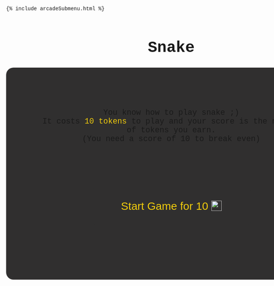 {% include arcadeSubmenu.html %}


<html>

<head>
    <meta charset="UTF-8">
    <title>Snake</title>
</head>

<body>
<div class="outer">
    <h1>Snake</h1>
    <div id="startScreen">
        <p>You know how to play snake ;) <br> It costs <span style="color: #f1cc0c;">10 tokens</span> to play and your score is the number of tokens you earn. <br> (You need a score of 10 to break even) </p>
        <button type="button" class="startGame" id="start" value="" onclick="startGame()">Start Game for 10 <img class="tokenicon" src="{{ site.baseurl }}/images/AJToken_60x60.png"></button>
    </div>
    
    <canvas id="board"></canvas>
</div>
</body>

</html>

<style>
    body {
        font-family: "Courier New", Courier, monospace;
    }
    .outer {
        position: absolute;
        width: 94%;
        text-align: center;
    }
    #startScreen {
        font-size: 16pt;
        position: absolute;
        width: 80%;
        height: 400px;
        background-color: #302f2f;;
        border-radius: 20px;
        padding: 10%;
        z-index: 99;
    }
    #game-over {
        font-size: 16pt;
        position: absolute;
        width: 80%;
        height: 400px;
        background-color: #302f2f;;
        border-radius: 20px;
        padding: 10%;
        z-index: 99;
    }
    h1 {
        font-size: 32pt;
        text-align: center;
        margin-bottom: 30px;
    }
    .startGame {
        outline: none;
        -webkit-tap-highlight-color: transparent;
        font-family: 'Gill Sans', 'Gill Sans MT', Calibri, 'Trebuchet MS', sans-serif;
        font-size: 30px;
        position: inline;
        width: 60%;
        margin-left: 20%;
        margin-right: 20%;
        height: 100px;
        margin-top: 100px;
        margin-bottom: 200px;
        border-radius: 8px;
        background-color: #302f2f;
        color: #f1cc0c;
        border: none;
        transition-duration: 0.3s;
    }
    .startGame:hover {
        color: #242424;
        background-color: #f1cc0c;
    }
    .tokenicon {
        width: 28px;
        margin-top: -5px;
        vertical-align: middle;
    }
    @keyframes fadeOut {
        from {
            opacity: 1;
        }
        to {
            opacity: 0;
        }
    }
    .animater {
        animation: fadeOut 0.4s forwards;
    }
</style>

<script>
//remove start screen
function startGame() {
    let div = document.getElementById('startScreen');
    div.classList.add('animater');
    setTimeout(function() {
        div.style.display = "none";
        div.classList.remove("animater");
    }, 500);
}

function gameOver() {
    let div = document.getElementById('game-over');
    div.style.display = "block";
}

//score
let score = 0;



//board
var blockSize=25;
var rows=20;
var cols=20;
var board;
var context;

//snake head
var snakeX = blockSize * 5;
var snakeY = blockSize * 5;

var velocityX = 0;
var velocityY = 0;

var snakeBody = [];



//food
var foodX;
var foodY;

var gameOver = false;



window.onload = function() {
    board = document.getElementById("board");
    board.height = rows * blockSize;
    board.width = cols * blockSize;
    context = board.getContext("2d"); //used for drawing on board

    placeFood();
    document.addEventListener("keyup", changeDirection); 
    //update();
    setInterval(update, 1000/10);

}

//draw score
function.drawScore() {
    ctx.fillStyle = "white";
    ctx.font = "10px Verdana";
    ctx.fillText("Score " + score, canvas.Width - 50, 10)
}



function update() {
    if (gameOver) {
        return;
    }
    context.fillStyle="black";
    context.fillRect(0, 0, board.width, board.height);

    context.fillStyle="red";
    context.fillRect(foodX, foodY, blockSize, blockSize);

    if (snakeX == foodX && snakeY == foodY) {
        snakeBody.push([foodX, foodY])
        placeFood();
    }


    for (let i = snakeBody.length-1; i > 0; i--) {
        snakeBody[i] = snakeBody[i-1];
    }
    if(snakeBody.length) {
        snakeBody[0] = [snakeX, snakeY];
    }

    context.fillStyle="lime";
    snakeX += velocityX * blockSize;
    snakeY += velocityY * blockSize;
    context.fillRect(snakeX, snakeY, blockSize, blockSize);
    for (let i = 0; i < snakeBody.length; i++) {
        context.fillRect(snakeBody[i][0], snakeBody[i][1], blockSize, blockSize);
        score++; 
    }

    //game over conditions
    if (snakeX < 0 || snakeX > cols * blockSize || snakeY < 0 || snakeY > rows * blockSize) {
        gameOver = true;
        alert("Game Over")
    }
    
    for (let i = 0;  i < snakeBody.length; i++) {
        if (snakeX == snakeBody[i][0] && snakeY == snakeBody[i][1]) {
            gameOver = true;
            alert("Game Over")
        }
    }

}

function changeDirection(e) {
    if (e.code == "ArrowUp" && velocityY != 1) {
        velocityX = 0;
        velocityY = -1; 
    }
     else if (e.code == "ArrowDown" && velocityY != -1) {
        velocityX = 0;
        velocityY = 1; 
    }
     else if (e.code == "ArrowLeft" && velocityX != 1) {
        velocityX = -1;
        velocityY = 0; 
    }
     else if (e.code == "ArrowRight" && velocityX != -1) {
        velocityX = 1;
        velocityY = 0; 
    }
}



function placeFood() {
    foodX = Math.floor(Math.random() * cols) * blockSize;
    foodY = Math.floor(Math.random() * rows) * blockSize;


 
}
